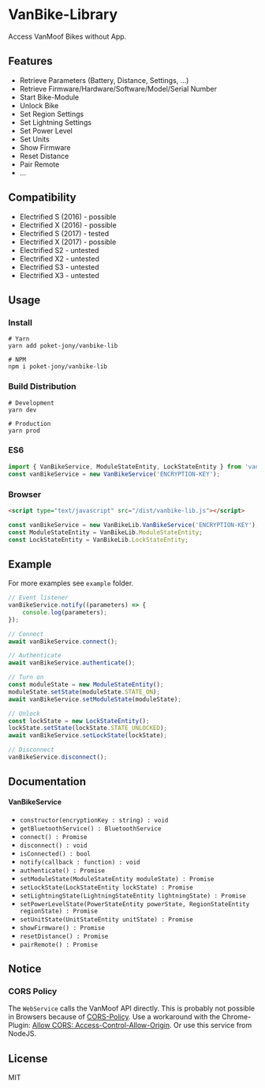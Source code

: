 # VanBike-Library
Access VanMoof Bikes without App.

## Features
* Retrieve Parameters (Battery, Distance, Settings, ...)
* Retrieve Firmware/Hardware/Software/Model/Serial Number
* Start Bike-Module
* Unlock Bike
* Set Region Settings
* Set Lightning Settings
* Set Power Level
* Set Units
* Show Firmware
* Reset Distance
* Pair Remote
* ...

## Compatibility
* Electrified S (2016) - possible
* Electrified X (2016) - possible
* Electrified S (2017) - tested
* Electrified X (2017) - possible
* Electrified S2 - untested
* Electrified X2 - untested
* Electrified S3 - untested
* Electrified X3 - untested

## Usage
### Install
```shell script
# Yarn
yarn add poket-jony/vanbike-lib

# NPM
npm i poket-jony/vanbike-lib
```

### Build Distribution
```shell script
# Development
yarn dev

# Production
yarn prod
```

### ES6
```javascript
import { VanBikeService, ModuleStateEntity, LockStateEntity } from 'vanbike-lib';
const vanBikeService = new VanBikeService('ENCRYPTION-KEY');
```

### Browser
```html
<script type="text/javascript" src="/dist/vanbike-lib.js"></script>
```
```javascript
const vanBikeService = new VanBikeLib.VanBikeService('ENCRYPTION-KEY');
const ModuleStateEntity = VanBikeLib.ModuleStateEntity;
const LockStateEntity = VanBikeLib.LockStateEntity;
```

## Example
For more examples see `example` folder.
```javascript
// Event listener
vanBikeService.notify((parameters) => {
    console.log(parameters);
});

// Connect
await vanBikeService.connect();

// Authenticate
await vanBikeService.authenticate();

// Turn on
const moduleState = new ModuleStateEntity();
moduleState.setState(moduleState.STATE_ON);
await vanBikeService.setModuleState(moduleState);

// Unlock
const lockState = new LockStateEntity();
lockState.setState(lockState.STATE_UNLOCKED);
await vanBikeService.setLockState(lockState);

// Disconnect
vanBikeService.disconnect();
```

## Documentation
#### VanBikeService
* `constructor(encryptionKey : string) : void`
* `getBluetoothService() : BluetoothService`
* `connect() : Promise`
* `disconnect() : void`
* `isConnected() : bool`
* `notify(callback : function) : void`
* `authenticate() : Promise`
* `setModuleState(ModuleStateEntity moduleState) : Promise`
* `setLockState(LockStateEntity lockState) : Promise`
* `setLightningState(LightningStateEntity lightningState) : Promise`
* `setPowerLevelState(PowerStateEntity powerState, RegionStateEntity regionState) : Promise`
* `setUnitState(UnitStateEntity unitState) : Promise`
* `showFirmware() : Promise`
* `resetDistance() : Promise`
* `pairRemote() : Promise`

## Notice
### CORS Policy
The `WebService` calls the VanMoof API directly.
This is probably not possible in Browsers because of [CORS-Policy](https://developer.mozilla.org/docs/Web/HTTP/CORS).
Use a workaround with the Chrome-Plugin: [Allow CORS: Access-Control-Allow-Origin](https://chrome.google.com/webstore/detail/allow-cors-access-control/lhobafahddgcelffkeicbaginigeejlf).
Or use this service from NodeJS. 

## License
MIT